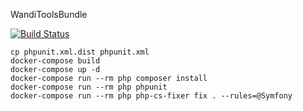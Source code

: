 WandiToolsBundle

[![Build Status](https://travis-ci.org/WandiParis/ToolsBundle.svg?branch=master)](https://travis-ci.org/WandiParis/ToolsBundle)

```
cp phpunit.xml.dist phpunit.xml
docker-compose build
docker-compose up -d
docker-compose run --rm php composer install
docker-compose run --rm php phpunit
docker-compose run --rm php php-cs-fixer fix . --rules=@Symfony
```